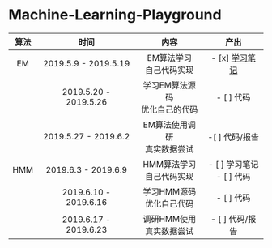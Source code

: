 # Machine-Learning-Playground

| 算法 |         时间          |               内容               |                             产出                             |
| :--: | :-------------------: | :------------------------------: | :----------------------------------------------------------: |
|  EM  | 2019.5.9 - 2019.5.19  |    EM算法学习<br>自己代码实现    | - [x] [学习笔记](https://mariozyn.github.io/2019/05/12/EM%E7%AE%97%E6%B3%95/#more](https://mariozyn.github.io/2019/05/12/EM算法/#more)) |
|      | 2019.5.20 - 2019.5.26 | 学习EM算法源码<br>优化自己的代码 |                          - [ ] 代码                          |
|      | 2019.5.27 - 2019.6.2  |  EM算法使用调研<br>真实数据尝试  |                        -[ ] 代码/报告                        |
| HMM  |  2019.6.3 - 2019.6.9  |   HMM算法学习<br>自己代码实现    |                 - [ ] 学习笔记<br>- [ ] 代码                 |
|      | 2019.6.10 - 2019.6.16 |   学习HMM源码<br>优化自己代码    |                          - [ ] 代码                          |
|      | 2019.6.17 - 2019.6.23 |   调研HMM使用<br>真实数据尝试    |                       - [ ] 代码/报告                        |

